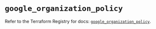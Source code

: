 # `google_organization_policy`

Refer to the Terraform Registry for docs: [`google_organization_policy`](https://registry.terraform.io/providers/hashicorp/google-beta/5.12.0/docs/resources/google_organization_policy).
